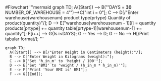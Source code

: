 #Flowchart
'''mermaid
graph TD;
  A([Start]) --> B("'DAYS = **30**
  NUMBER_OF_WAREHOUSE = 4'")-->C["int i = 0"];
  C --> D[/"Enter warehouse(warehousenum)
  product type(prtype)
  Quantity of product(quantity)"/];
  D --> E["warehouse[warehousenum - 1][i] = quantity
  products[prtype] += quantity
  table[prtype-1][warehousenum-1] += quantity"];
  F[i++] --> G{Is i<DAYS};
  G -- Yes --> D;
  G -- No --> H[/Print tabular format/];
  '''
  
```mermaid
graph TD;
  A([Start]) --> B[/"Enter Height in Centimeters (height):"/];
  B --> C["Enter Weight in Kilograms (weight):"];
  C --> D["Set 'h_in_m' to 'height / 100'"];
  D --> E["Set 'BMI' to 'weight / (h_in_m * h_in_m)'"];
  E --> F["Print 'Your BMI is' BMI"];
  F --> G([End]);
```
